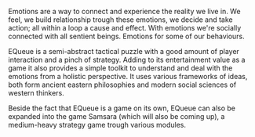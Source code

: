 Emotions are a way to connect and experience the reality we live in. We feel, we build relationship trough these emotions, we decide and take action; all within a loop a cause and effect. With emotions we're socially connected with all sentient beings. Emotions for some of our behaviours. 

EQueue is a semi-abstract tactical puzzle with a good amount of player interaction and a pinch of strategy. Adding to its entertainment value as a game it also provides a simple toolkit to understand and deal with the emotions from a holistic perspective. It uses various frameworks of ideas, both form ancient eastern philosophies and modern social sciences of western thinkers.

Beside the fact that EQueue is a game on its own, EQueue can also be expanded into the game Samsara (which will also be coming up), a medium-heavy strategy game trough various modules.
